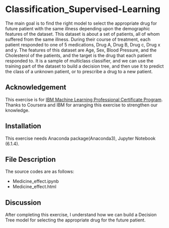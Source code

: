 # Classification_Supervised-Learning

The main goal is to find the right model to select the appropriate drug for future patient with the same illness depending upon the demographic features of the dataset. This dataset is about a set of patients, all of whom suffered from the same illness. During their course of treatment, each patient responded to one of 5 medications, Drug A, Drug B, Drug c, Drug x and y. The features of this dataset are Age, Sex, Blood Pressure, and the Cholesterol of the patients, and the target is the drug that each patient responded to.
It is a sample of multiclass classifier, and we can use the training part of the dataset to build a decision tree, and then use it to predict the class of a unknown patient, or to prescribe a drug to a new patient.

## Acknowledgement
This exercise is for [IBM Machine Learning Professional Certificate Program](https://www.coursera.org/professional-certificates/ibm-machine-learning?).
Thanks to Coursera and IBM for arranging this exercise to strengthen our knowledge. 
## Installation
This exercise needs Anaconda package(Anaconda3), Jupyter Notebook (6.1.4).

## File Description
The source codes are as follows:
- Medicine_effect.ipynb
- Medicine_effect.html

## Discussion
After completing this exercise, I understand how we can build a Decision Tree model for selecting the appropriate drug for the future patient.
